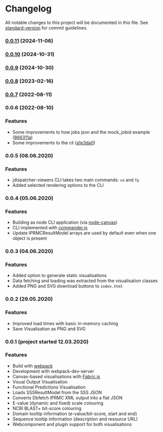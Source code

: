 # Changelog

All notable changes to this project will be documented in this file. See [standard-version](https://github.com/conventional-changelog/standard-version) for commit guidelines.

### [0.0.11](https://github.com/ebi-jdispatcher/jdispatcher-viewers/compare/v0.0.10...v0.0.11) (2024-11-06)

### [0.0.10](https://github.com/ebi-jdispatcher/jdispatcher-viewers/compare/v0.0.9...v0.0.10) (2024-10-31)

### [0.0.9](https://github.com/ebi-jdispatcher/jdispatcher-viewers/compare/v0.0.8...v0.0.9) (2024-10-30)

### [0.0.8](https://github.com/ebi-jdispatcher/jdispatcher-viewers/compare/v0.0.7...v0.0.8) (2023-02-16)

### [0.0.7](https://github.com/ebi-jdispatcher/jdispatcher-viewers/compare/v0.0.6...v0.0.7) (2022-08-11)

### 0.0.6 (2022-08-10)


### Features

* Some improvements to how jobs json and the mock_jobid example ([866311a](https://github.com/ebi-jdispatcher/jdispatcher-viewers/commit/866311aeb0e8cb85c9e67bd2868d163aaa4e81f8))
* Some improvements to the cli ([a1e3da0](https://github.com/ebi-jdispatcher/jdispatcher-viewers/commit/a1e3da07132f7d21a27395e1a7f598b303dfb9e9))

### 0.0.5 (08.06.2020)


### Features

- jdispatcher-viewers CLI takes two main commands: `vo` and `fp`
- Added selected rendering options to the CLI

### 0.0.4 (05.06.2020)


### Features

- Building as node CLI application (via [node-canvas](https://github.com/Automattic/node-canvas))
- CLI implemented with [commander.js](https://github.com/tj/commander.js/)
- Update IPRMCResultModel arrays are used by default even when one object is present

### 0.0.3 (04.06.2020)


### Features

- Added option to generate static visualisations
- Data fetching and loading was extracted from the visualisation classes
- Added PNG and SVG download buttons to `index.html`

### 0.0.2 (29.05.2020)


### Features

- Improved load times with basic in-memory caching
- Save Visualisation as PNG and SVG

### 0.0.1 (project started 12.03.2020)


### Features

- Build with [webpack](https://webpack.js.org/)
- Development with webpack-dev-server
- Canvas-based visualisations with [Fabric.js](http://fabricjs.com/)
- Visual Output Visualisation
- Functional Predictions Visualisation
- Loads SSSResultModel from the SSS JSON
- Converts Dbfetch IPRMC XML output into a flat JSON
- E-value (dynamic and fixed) scale colouring
- NCBI BLAST+ bit-score colouring
- Domain tooltip information (e-value/bit-score, start and end)
- Sequence tooltip information (description and resource URL)
- Webcomponent and plugin support for both visualisations

